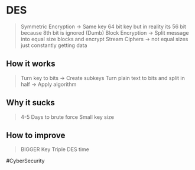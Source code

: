 # DES
> Symmetric Encryption -> Same key
> 64 bit key but in reality its 56 bit because 8th bit is ignored (Dumb)
> Block Encryption -> Split message into equal size blocks and encrypt
> Stream Ciphers -> not equal sizes just constantly getting data
## How it works 
>Turn key to bits  -> Create subkeys
>Turn plain text to bits and split in half -> Apply algorithm
## Why it sucks
>4-5 Days to  brute force
>Small key size
## How to improve 
> BIGGER Key
> Triple DES time

#CyberSecurity 